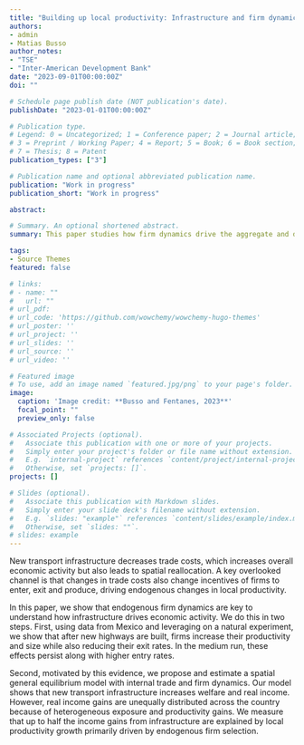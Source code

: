 ```yaml
---
title: "Building up local productivity: Infrastructure and firm dynamics in Mexico"
authors:
- admin
- Matias Busso
author_notes:
- "TSE"
- "Inter-American Development Bank"
date: "2023-09-01T00:00:00Z"
doi: ""

# Schedule page publish date (NOT publication's date).
publishDate: "2023-01-01T00:00:00Z"

# Publication type.
# Legend: 0 = Uncategorized; 1 = Conference paper; 2 = Journal article;
# 3 = Preprint / Working Paper; 4 = Report; 5 = Book; 6 = Book section;
# 7 = Thesis; 8 = Patent
publication_types: ["3"]

# Publication name and optional abbreviated publication name.
publication: "Work in progress"
publication_short: "Work in progress"

abstract: 

# Summary. An optional shortened abstract.
summary: This paper studies how firm dynamics drive the aggregate and distributional effects of infrastructure on economic growth and development. 

tags:
- Source Themes
featured: false

# links: 
# - name: ""
#   url: ""
# url_pdf: 
# url_code: 'https://github.com/wowchemy/wowchemy-hugo-themes'
# url_poster: ''
# url_project: ''
# url_slides: ''
# url_source: ''
# url_video: ''

# Featured image
# To use, add an image named `featured.jpg/png` to your page's folder. 
image:
  caption: 'Image credit: **Busso and Fentanes, 2023**'
  focal_point: ""
  preview_only: false

# Associated Projects (optional).
#   Associate this publication with one or more of your projects.
#   Simply enter your project's folder or file name without extension.
#   E.g. `internal-project` references `content/project/internal-project/index.md`.
#   Otherwise, set `projects: []`.
projects: []

# Slides (optional).
#   Associate this publication with Markdown slides.
#   Simply enter your slide deck's filename without extension.
#   E.g. `slides: "example"` references `content/slides/example/index.md`.
#   Otherwise, set `slides: ""`.
# slides: example
---
```


New transport infrastructure decreases trade costs, which increases overall economic activity but also leads to spatial reallocation. A key overlooked channel is that changes in trade costs also change incentives of firms to enter, exit and produce, driving endogenous changes in local productivity. 

In this paper, we show that endogenous firm dynamics are key to understand how infrastructure drives economic activity. We do this in two steps. First, using data from Mexico and leveraging on a natural experiment, we show that after new highways are built, firms increase their productivity and size while also reducing their exit rates. In the medium run, these effects persist along with higher entry rates. 

Second, motivated by this evidence, we propose and estimate a spatial general equilibrium model with internal trade and firm dynamics. Our model shows that new transport infrastructure increases welfare and real income. However, real income gains are unequally distributed across the country because of heterogeneous exposure and productivity gains. We measure that up to half the income gains from infrastructure are explained by local productivity growth primarily driven by endogenous firm selection.
